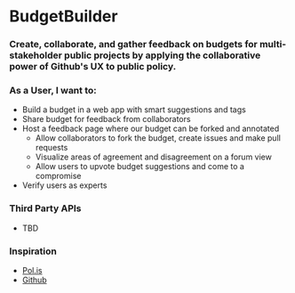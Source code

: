 # BudgetBuilder

### Create, collaborate, and gather feedback on budgets for multi-stakeholder public projects by applying the collaborative power of Github's UX to public policy.


### As a User, I want to:
- Build a budget in a web app with smart suggestions and tags
- Share budget for feedback from collaborators
- Host a feedback page where our budget can be forked and annotated
	- Allow collaborators to fork the budget, create issues and make pull requests
	- Visualize areas of agreement and disagreement on a forum view
	- Allow users to upvote budget suggestions and come to a compromise
- Verify users as experts
  
  
### Third Party APIs
- TBD


### Inspiration
- [Pol.is](https://pol.is/)
- [Github](https://github.com/)
